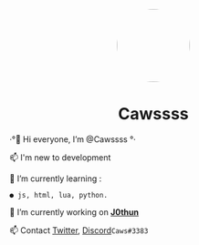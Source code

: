 <p align="center">    
    <img style="border-radius: 100px" width="128" height="128" src="https://avatars.githubusercontent.com/u/101475357?v=4">
</p>
<h1 align="center">Cawssss</h1>

·°👋 Hi everyone, I’m @Cawssss °·

📫 I'm new to development

🌱 I’m currently learning :   
 
    ● js, html, lua, python.

🔭 I’m currently working on **[J0thun](https://github.com/J0thun/J0thun)**

📫 Contact [Twitter](https://twitter.com/CawsEz), [Discord](https://discord.com/users/471779534837121044)`Caws#3383`





